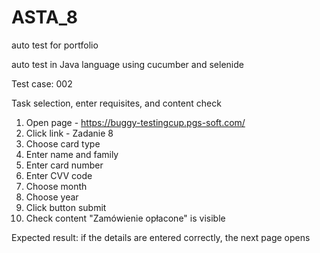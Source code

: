 # ASTA_8
 auto test for portfolio

auto test in Java language using cucumber and selenide

Test case: 002

Task selection, enter requisites, and content check

1. Open page - https://buggy-testingcup.pgs-soft.com/
2. Click link - Zadanie 8
3. Choose card type
4. Enter name and family
5. Enter card number
6. Enter CVV code
7. Choose month
8. Choose year
9. Click button submit
10. Check content "Zamówienie opłacone" is visible

Expected result: if the details are entered correctly, the next page opens
